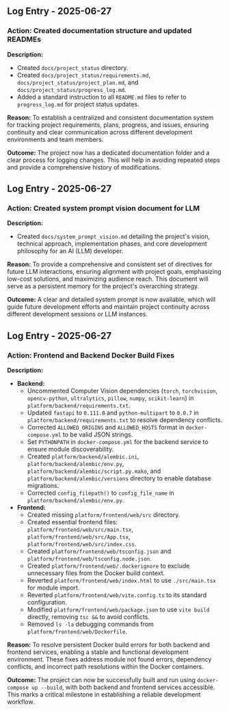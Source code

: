 ## Log Entry - 2025-06-27

### Action: Created documentation structure and updated READMEs

**Description:**
- Created `docs/project_status` directory.
- Created `docs/project_status/requirements.md`, `docs/project_status/project_plan.md`, and `docs/project_status/progress_log.md`.
- Added a standard instruction to all `README.md` files to refer to `progress_log.md` for project status updates.

**Reason:**
To establish a centralized and consistent documentation system for tracking project requirements, plans, progress, and issues, ensuring continuity and clear communication across different development environments and team members.

**Outcome:**
The project now has a dedicated documentation folder and a clear process for logging changes. This will help in avoiding repeated steps and provide a comprehensive history of modifications.

## Log Entry - 2025-06-27

### Action: Created system prompt vision document for LLM

**Description:**
- Created `docs/system_prompt_vision.md` detailing the project's vision, technical approach, implementation phases, and core development philosophy for an AI (LLM) developer.

**Reason:**
To provide a comprehensive and consistent set of directives for future LLM interactions, ensuring alignment with project goals, emphasizing low-cost solutions, and maximizing audience reach. This document will serve as a persistent memory for the project's overarching strategy.

**Outcome:**
A clear and detailed system prompt is now available, which will guide future development efforts and maintain project continuity across different development sessions or LLM instances.

## Log Entry - 2025-06-27

### Action: Frontend and Backend Docker Build Fixes

**Description:**
- **Backend:**
    - Uncommented Computer Vision dependencies (`torch`, `torchvision`, `opencv-python`, `ultralytics`, `pillow`, `numpy`, `scikit-learn`) in `platform/backend/requirements.txt`.
    - Updated `fastapi` to `0.111.0` and `python-multipart` to `0.0.7` in `platform/backend/requirements.txt` to resolve dependency conflicts.
    - Corrected `ALLOWED_ORIGINS` and `ALLOWED_HOSTS` format in `docker-compose.yml` to be valid JSON strings.
    - Set `PYTHONPATH` in `docker-compose.yml` for the backend service to ensure module discoverability.
    - Created `platform/backend/alembic.ini`, `platform/backend/alembic/env.py`, `platform/backend/alembic/script.py.mako`, and `platform/backend/alembic/versions` directory to enable database migrations.
    - Corrected `config_filepath()` to `config_file_name` in `platform/backend/alembic/env.py`.
- **Frontend:**
    - Created missing `platform/frontend/web/src` directory.
    - Created essential frontend files: `platform/frontend/web/src/main.tsx`, `platform/frontend/web/src/App.tsx`, `platform/frontend/web/src/index.css`.
    - Created `platform/frontend/web/tsconfig.json` and `platform/frontend/web/tsconfig.node.json`.
    - Created `platform/frontend/web/.dockerignore` to exclude unnecessary files from the Docker build context.
    - Reverted `platform/frontend/web/index.html` to use `./src/main.tsx` for module import.
    - Reverted `platform/frontend/web/vite.config.ts` to its standard configuration.
    - Modified `platform/frontend/web/package.json` to use `vite build` directly, removing `tsc &&` to avoid conflicts.
    - Removed `ls -la` debugging commands from `platform/frontend/web/Dockerfile`.

**Reason:**
To resolve persistent Docker build errors for both backend and frontend services, enabling a stable and functional development environment. These fixes address module not found errors, dependency conflicts, and incorrect path resolutions within the Docker containers.

**Outcome:**
The project can now be successfully built and run using `docker-compose up --build`, with both backend and frontend services accessible. This marks a critical milestone in establishing a reliable development workflow.